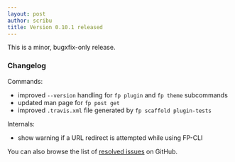 ```yaml
---
layout: post
author: scribu
title: Version 0.10.1 released
---
```

This is a minor, bugxfix-only release.

### Changelog

Commands:

* improved `--version` handling for `fp plugin` and `fp theme` subcommands
* updated man page for `fp post get`
* improved `.travis.xml` file generated by `fp scaffold plugin-tests`

Internals:

* show warning if a URL redirect is attempted while using FP-CLI

You can also browse the list of [resolved issues](https://github.com/fp-cli/fp-cli/issues?milestone=11&state=closed) on GitHub.

